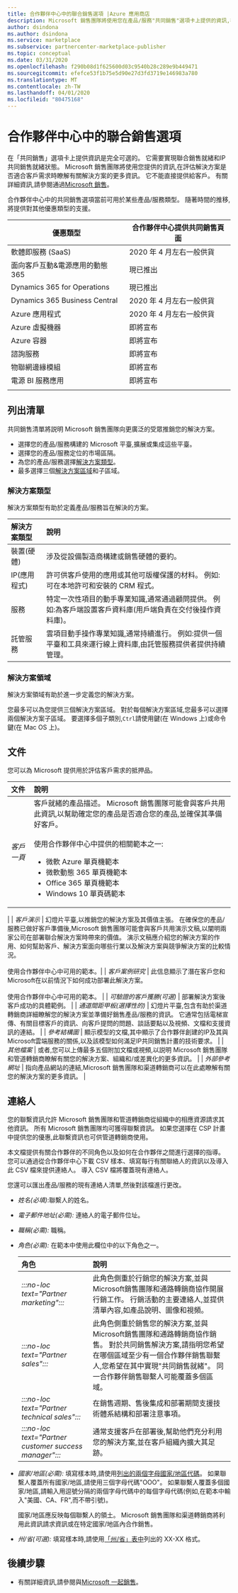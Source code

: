 ```yaml
---
title: 合作夥伴中心中的聯合銷售選項 |Azure 應用商店
description: Microsoft 銷售團隊將使用您在產品/服務"共同銷售"選項卡上提供的資訊,在評估解決方案是否適合客戶需求時瞭解有關解決方案的更多資訊。
author: dsindona
ms.author: dsindona
ms.service: marketplace
ms.subservice: partnercenter-marketplace-publisher
ms.topic: conceptual
ms.date: 03/31/2020
ms.openlocfilehash: f290b08d1f625600d03c9540b28c289e9b449471
ms.sourcegitcommit: efefce53f1b75e5d90e27d3fd3719e146983a780
ms.translationtype: MT
ms.contentlocale: zh-TW
ms.lasthandoff: 04/01/2020
ms.locfileid: "80475168"
---
```

# <a name="co-sell-option-in-partner-center"></a>合作夥伴中心中的聯合銷售選項

在「共同銷售」選項卡上提供資訊是完全可選的。 它需要實現聯合銷售就緒和IP共同銷售就緒狀態。 Microsoft 銷售團隊將使用您提供的資訊,在評估解決方案是否適合客戶需求時瞭解有關解決方案的更多資訊。 它不能直接提供給客戶。 有關詳細資訊,請參閱通過[Microsoft 銷售](https://docs.microsoft.com/azure/marketplace/partner-center-portal/create-new-saas-offer#sell-through-microsoft)。

合作夥伴中心中的共同銷售選項當前可用於某些產品/服務類型。 隨著時間的推移,將提供對其他優惠類型的支援。

| **優惠類型** | **合作夥伴中心提供共同銷售頁面** |
|    -----------------------    |    -----------------------------  |
| 軟體即服務 (SaaS) |     2020 年 4 月左右一般供貨     |
| 面向客戶互動&電源應用的動態 365      |     現已推出      |
| Dynamics 365 for Operations     |     現已推出       |
| Dynamics 365 Business Central      |  2020 年 4 月左右一般供貨    |
| Azure 應用程式     |     2020 年 4 月左右一般供貨     |
| Azure 虛擬機器      |     即將宣布       |
| Azure 容器     |     即將宣布       |
| 諮詢服務      |     即將宣布       |
| 物聯網邊緣模組      |     即將宣布       |
| 電源 BI 服務應用     |     即將宣布       |
|  |

## <a name="listing"></a>列出清單

共同銷售清單將説明 Microsoft 銷售團隊向更廣泛的受眾推銷您的解決方案。

- 選擇您的產品/服務構建的 Microsoft 平臺,擴展或集成這些平臺。
- 選擇您的產品/服務定位的市場區隔。
- 為您的產品/服務選擇[解決方案類型](#solution-type)。
- 最多選擇三個[解決方案區域](#solution-areas)和子區域。

### <a name="solution-type"></a>解決方案類型

解決方案類型有助於定義產品/服務旨在解決的方案。

| **解決方案類型**    | **說明**  |
| :------------------- | :-------------------|
| 裝置(硬體) | 涉及從設備製造商構建或銷售硬體的要約。 |
| IP(應用程式) | 許可供客戶使用的應用或其他可版權保護的材料。 例如:可在本地許可和安裝的 CRM 程式。 |
| 服務 | 特定一次性項目的動手專業知識,通常通過顧問提供。 例如:為客戶端設置客戶資料庫(用戶端負責在交付後操作資料庫)。 |
| 託管服務 | 雲項目動手操作專業知識,通常持續進行。 例如:提供一個平臺和工具來運行線上資料庫,由託管服務提供者提供持續管理。 |

### <a name="solution-areas"></a>解決方案領域

解決方案領域有助於進一步定義您的解決方案。

您最多可以為您提供三個解決方案區域。 對於每個解決方案區域,您最多可以選擇兩個解決方案子區域。 要選擇多個子類別,`Ctrl`請使用鍵(在 Windows 上)或命令鍵(在 Mac OS 上)。

## <a name="documents"></a>文件

您可以為 Microsoft 提供用於評估客戶需求的抵押品。

| **文件**    | **說明**  |
| :------------------- | :-------------------|
| *客戶一頁* | 客戶就緒的產品描述。 Microsoft 銷售團隊可能會與客戶共用此資訊,以幫助確定您的產品是否適合您的產品,並確保其準備好客戶。 <br> <br> 使用合作夥伴中心中提供的相關範本之一: <br> <ul> <li> 微軟 Azure 單頁機範本 </li> <li> 微軟動態 365 單頁機範本 </li> <li> Office 365 單頁機範本 </li> <li> Windows 10 單頁碼範本 </li> </ul>
 |
| *客戶演示* | 幻燈片平臺,以推銷您的解決方案及其價值主張。 在確保您的產品/服務已做好客戶準備後,Microsoft 銷售團隊可能會與客戶共用演示文稿,以闡明兩家公司在部署聯合解決方案時帶來的價值。 演示文稿應介紹您的解決方案的作用、如何幫助客戶、解決方案面向哪些行業以及解決方案與競爭解決方案的比較情況。 <br> <br> 使用合作夥伴中心中可用的範本。|
| *客戶案例研究* | 此信息顯示了潛在客戶您和Microsoft在以前情況下如何成功部署此解決方案。 <br> <br> 使用合作夥伴中心中可用的範本。 |
| *可驗證的客戶獲勝(可選)* | 部署解決方案後客戶成功的具體範例。 |
| *通道間距甲板(選擇性的)* | 幻燈片平臺,包含有助於渠道轉銷商詳細瞭解您的解決方案並準備好銷售產品/服務的資訊。 它通常包括電梯宣傳、有關目標客戶的資訊、向客戶提問的問題、談話要點以及視頻、文檔和支援資訊的連結。 |
| *參考結構圖* | 顯示模型的文檔,其中顯示了合作夥伴創建的IP及其與Microsoft雲端服務的關係,以及該模型如何滿足IP共同銷售計畫的技術要求。 |
| *其他檔案* | 或者,您可以上傳最多五個附加文檔或視頻,以説明 Microsoft 銷售團隊和管道轉銷商瞭解有關您的解決方案、組織和/或差異化的更多資訊。 |
| *外部參考網址* | 指向產品網站的連結,Microsoft 銷售團隊和渠道轉銷商可以在此處瞭解有關您的解決方案的更多資訊。 |

## <a name="contacts"></a>連絡人

您的聯繫資訊允許 Microsoft 銷售團隊和管道轉銷商從組織中的相應資源請求其他資訊。 所有 Microsoft 銷售團隊均可獲得聯繫資訊。 如果您選擇在 CSP 計畫中提供您的優惠,此聯繫資訊也可供管道轉銷商使用。

本文檔提供有關合作夥伴的不同角色以及如何在合作夥伴之間進行選擇的指導。 您可以通過從合作夥伴中心下載 CSV 樣本、填寫每行有關聯絡人的資訊以及導入此 CSV 檔來提供連絡人。 導入 CSV 檔將覆蓋現有連絡人。

您還可以匯出產品/服務的現有連絡人清單,然後對該檔進行更改。

* *姓名(必填)*:聯繫人的姓名。
* *電子郵件地址(必需):* 連絡人的電子郵件位址。
* *職稱(必需):* 職稱。
* *角色(必需):* 在範本中使用此欄位中的以下角色之一。

    | **角色**    | **說明**  |
    | :------------------- | :-------------------|
    | *:::no-loc text="Partner marketing":::* | 此角色側重於行銷您的解決方案,並與Microsoft銷售團隊和通路轉銷商協作開展行銷工作。 行銷活動的主要連絡人,並提供清單內容,如產品說明、圖像和視頻。 |
    | *:::no-loc text="Partner sales":::* | 此角色側重於銷售您的解決方案,並與Microsoft銷售團隊和通路轉銷商協作銷售。 對於共同銷售解決方案,請指明您希望在哪個區域至少有一個合作夥伴銷售聯繫人,您希望在其中實現"共同銷售就緒"。 同一合作夥伴銷售聯繫人可能覆蓋多個區域。 |
    | *:::no-loc text="Partner technical sales":::* | 在銷售週期、售後集成和部署期間支援技術體系結構和部署注意事項。 |
    | *:::no-loc text="Partner customer success manager":::* | 通常支援客戶在部署後,幫助他們充分利用您的解決方案,並在客戶組織內擴大其足跡。 |

* *國家/地區(必需):* 填寫樣本時,請使用[列出的兩個字母國家/地區代碼](./commercial-marketplace-co-sell-countries.md)。 如果聯繫人覆蓋所有國家/地區,請使用三個字母代碼"OOO"。 如果聯繫人覆蓋多個國家/地區,請輸入用逗號分隔的兩個字母代碼中的每個字母代碼(例如,在範本中輸入"美國、CA、FR",而不帶引號)。

    國家/地區應反映每個聯繫人的領土。 Microsoft 銷售團隊和渠道轉銷商將利用此資訊請求資訊或在特定國家/地區內合作銷售。

* *州/省(可選):* 填寫樣本時,請使用[「州/省」表中](./commercial-marketplace-co-sell-states.md)列出的 XX-XX 格式。

## <a name="next-steps"></a>後續步驟

- 有關詳細資訊,請參閱與[Microsoft 一起銷售](https://partner.microsoft.com/membership/sell-with-microsoft)。
